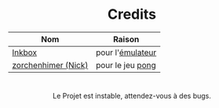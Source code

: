 <div align="center">
  <h1>Credits</h1>
  
  | Nom | Raison |
  |-----|--------|
  | <a href="https://www.youtube.com/@InkboxSoftware">Inkbox</a> | pour l'<a href="https://notin.tokyo/nes/">émulateur</a> |
  | <a href="https://github.com/zorchenhimer">zorchenhimer (Nick) | pour le jeu <a href="https://github.com/zorchenhimer/nes-pong/releases/latest">pong</a> |

#

  <p>Le Projet est instable, attendez-vous à des bugs.</p>
